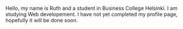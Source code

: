 Hello, my name is Ruth and a student in Business College Helsinki.
I am studying Web developement. 
I have not yet completed my profile page, hopefully  it will be done soon. 